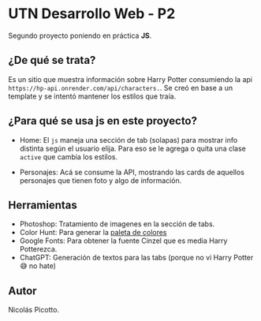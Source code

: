 # UTN Desarrollo Web - P2

Segundo proyecto poniendo en práctica **JS**.

## ¿De qué se trata?

Es un sitio que muestra información sobre Harry Potter consumiendo la api `https://hp-api.onrender.com/api/characters.`. Se creó en base a un template y se intentó mantener los estilos que traía.

## ¿Para qué se usa js en este proyecto?

-  Home: El `js` maneja una sección de tab (solapas) para mostrar info distinta según el usuario elija. Para eso se le agrega o quita una clase `active` que cambia los estilos.

-  Personajes: Acá se consume la API, mostrando las cards de aquellos personajes que tienen foto y algo de información.

## Herramientas

-  Photoshop: Tratamiento de imagenes en la sección de tabs.
-  Color Hunt: Para generar la [paleta de colores](https://colorhunt.co/palette/d8efd395d2b355ad9bf1f8e8)
- Google Fonts: Para obtener la fuente Cinzel que es media Harry Potterezca.
-  ChatGPT: Generación de textos para las tabs (porque no vi Harry Potter 😅 no hate)

## Autor

Nicolás Picotto.

